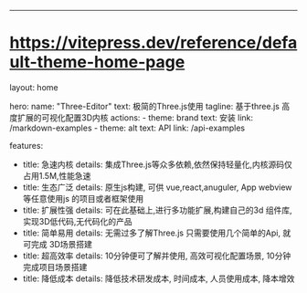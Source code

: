 ---
# https://vitepress.dev/reference/default-theme-home-page
layout: home

hero:
  name: "Three-Editor"
  text: 极简的Three.js使用
  tagline: 基于three.js 高度扩展的可视化配置3D内核
  actions:
    - theme: brand
      text: 安装
      link: /markdown-examples
    - theme: alt
      text: API
      link: /api-examples

features:
  - title: 急速内核
    details: 集成Three.js等众多依赖,依然保持轻量化,内核源码仅占用1.5M,性能急速
  - title: 生态广泛
    details: 原生js构建, 可供 vue,react,anuguler, App webview 等任意使用js 的项目或者框架使用
  - title: 扩展性强
    details: 可在此基础上,进行多功能扩展,构建自己的3d 组件库,实现3D低代码,无代码化的产品
  - title: 简单易用
    details: 无需过多了解Three.js 只需要使用几个简单的Api, 就可完成 3D场景搭建
  - title: 超高效率
    details: 10分钟便可了解并使用, 高效可视化配置场景, 10分钟完成项目场景搭建
  - title: 降低成本
    details: 降低技术研发成本, 时间成本, 人员使用成本, 降本增效

